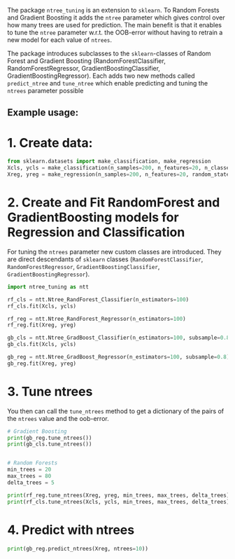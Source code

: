 The package `ntree_tuning` is an extension to `sklearn`. To Random Forests and Gradient Boosting it adds the `ntree` parameter which gives control over how many trees are used for prediction. The main benefit is that it enables to tune the `ntree` parameter w.r.t. the OOB-error without having to retrain a new model for each value of `ntrees`.

The package introduces subclasses to the `sklearn`-classes of Random Forest and Gradient Boosting (RandomForestClassifier, RandomForestRegressor, GradientBoostingClassifier, GradientBoostingRegressor). Each adds two new methods called `predict_ntree` and `tune_ntree` which enable predicting and tuning the `ntrees` parameter possible

## Example usage:


# 1. Create data:

```python
from sklearn.datasets import make_classification, make_regression
Xcls, ycls = make_classification(n_samples=200, n_features=20, n_classes=3, random_state=42, n_clusters_per_class=3, n_informative=5)
Xreg, yreg = make_regression(n_samples=200, n_features=20, random_state=42)
```

# 2. Create and Fit RandomForest and GradientBoosting models for Regression and Classification

For tuning the `ntrees` parameter new custom classes are introduced. They are direct descendants of `sklearn` classes (`RandomForestClassifier`, `RandomForestRegressor`, `GradientBoostingClassifier`, `GradientBoostingRegressor`).

```python
import ntree_tuning as ntt

rf_cls = ntt.Ntree_RandForest_Classifier(n_estimators=100)
rf_cls.fit(Xcls, ycls)

rf_reg = ntt.Ntree_RandForest_Regressor(n_estimators=100)
rf_reg.fit(Xreg, yreg)

gb_cls = ntt.Ntree_GradBoost_Classifier(n_estimators=100, subsample=0.8)
gb_cls.fit(Xcls, ycls)

gb_reg = ntt.Ntree_GradBoost_Regressor(n_estimators=100, subsample=0.8)
gb_reg.fit(Xreg, yreg)
```

# 3. Tune ntrees

You then can call the `tune_ntrees` method to get a dictionary of the pairs of the `ntrees` value and the oob-error.

```python
# Gradient Boosting
print(gb_reg.tune_ntrees())
print(gb_cls.tune_ntrees())


# Random Forests
min_trees = 20
max_trees = 80
delta_trees = 5

print(rf_reg.tune_ntrees(Xreg, yreg, min_trees, max_trees, delta_trees))
print(rf_cls.tune_ntrees(Xcls, ycls, min_trees, max_trees, delta_trees))
```

# 4. Predict with ntrees

```python
print(gb_reg.predict_ntrees(Xreg, ntrees=10))
```


